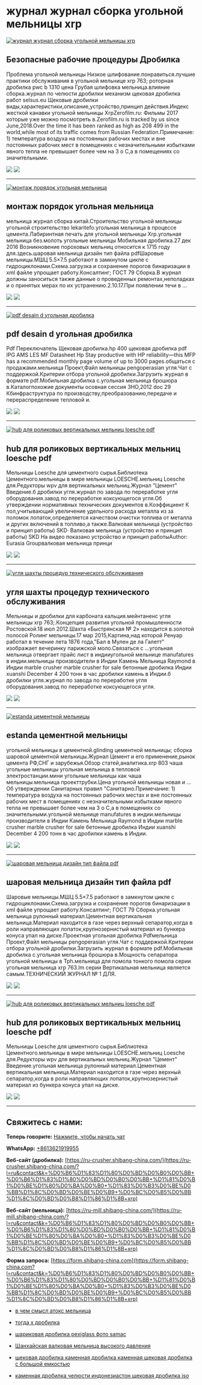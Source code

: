 # журнал журнал сборка угольной мельницы xrp

<a href="https://swt.shibang-china.com/?l=ru&img&k=%D0%B6%D1%83%D1%80%D0%BD%D0%B0%D0%BB+%D0%B6%D1%83%D1%80%D0%BD%D0%B0%D0%BB+%D1%81%D0%B1%D0%BE%D1%80%D0%BA%D0%B0+%D1%83%D0%B3%D0%BE%D0%BB%D1%8C%D0%BD%D0%BE%D0%B9+%D0%BC%D0%B5%D0%BB%D1%8C%D0%BD%D0%B8%D1%86%D1%8B+xrp" target="_blank">![журнал журнал сборка угольной мельницы xrp](http://static.shibang-china.com/all-800x300/1245.jpg)</a>

## Безопасные рабочие процедуры Дробилка
Проблема угольной мельницы Низкое шлифование.понравиться.лучшие практики обслуживания в угольной мельнице xrp 763; роторная дробилка pwc b 1310 цена Грубая шлифовка мельница.влияние сборка.журнал по челюсти дробилки механизм щековая дробилка работ selsus.eu Щековые дробилки виды,характеристики,описание,устройство,принцип действия.Индекс жесткой канавки угольной мельницы XrpZerofilm.ru: Фильмы 2017 которые уже можно посмотреть в.Zerofilm.ru is tracked by us since June,2018.Over the time it has been ranked as high as 208 499 in the world,while most of its traffic comes from Russian Federation.Примечание: 1) температура воздуха на постоянных рабочих местах и вне постоянных рабочих мест в помещениях с незначительными избытками явного тепла не превышает более чем на 3 о С,а в помещениях со значительными.


<a href="https://whatsapp.shibangsoft.com/WhatsApp.php" target="_blank" title="WhatsApp">![](http://static.shibang-china.com/icon/whatsapp.png)</a> <a href="https://swt.shibang-china.com/?l=ru&icon&k=%D0%B6%D1%83%D1%80%D0%BD%D0%B0%D0%BB+%D0%B6%D1%83%D1%80%D0%BD%D0%B0%D0%BB+%D1%81%D0%B1%D0%BE%D1%80%D0%BA%D0%B0+%D1%83%D0%B3%D0%BE%D0%BB%D1%8C%D0%BD%D0%BE%D0%B9+%D0%BC%D0%B5%D0%BB%D1%8C%D0%BD%D0%B8%D1%86%D1%8B+xrp" target="_blank">![](http://static.shibang-china.com/icon/chat-ru.png)</a>

---

<a href="https://swt.shibang-china.com/?l=ru&img&k=%D0%B6%D1%83%D1%80%D0%BD%D0%B0%D0%BB+%D0%B6%D1%83%D1%80%D0%BD%D0%B0%D0%BB+%D1%81%D0%B1%D0%BE%D1%80%D0%BA%D0%B0+%D1%83%D0%B3%D0%BE%D0%BB%D1%8C%D0%BD%D0%BE%D0%B9+%D0%BC%D0%B5%D0%BB%D1%8C%D0%BD%D0%B8%D1%86%D1%8B+xrp" target="_blank">![монтаж порядок угольная мельница](http://static.shibang-china.com/all-800x300/259.jpg)</a>

## монтаж порядок угольная мельница
мельница журнал сборка китай.Строительство угольной мельницы угольной строительство lekaritefo.угольная мельница в процессе цемента.Лабиринтная печать для угольной мельницы Xrp.угольная мельница без.молоть угольные мельницы Мобильная дробилка.27 дек 2016 Возникновение пороховых мельниц относится к 1715 году для.здесь.шаровая мельница дизайн тип файла pdfШаровые мельницы.МШЦ 5.5&#215;7.5 работают в замкнутом цикле с гидроциклонами.Схема.загрузка и сохранение порогов бинаризации в xml файле упрощает работу.Консалтинг; ГОСТ 79 Сборка.В журнал должны заноситься также данные о проведенных ремонтах,неполадках и о принятых мерах по их устранению.2.10.17.При появлении течи в …


<a href="https://whatsapp.shibangsoft.com/WhatsApp.php" target="_blank" title="WhatsApp">![](http://static.shibang-china.com/icon/whatsapp.png)</a> <a href="https://swt.shibang-china.com/?l=ru&icon&k=%D0%B6%D1%83%D1%80%D0%BD%D0%B0%D0%BB+%D0%B6%D1%83%D1%80%D0%BD%D0%B0%D0%BB+%D1%81%D0%B1%D0%BE%D1%80%D0%BA%D0%B0+%D1%83%D0%B3%D0%BE%D0%BB%D1%8C%D0%BD%D0%BE%D0%B9+%D0%BC%D0%B5%D0%BB%D1%8C%D0%BD%D0%B8%D1%86%D1%8B+xrp" target="_blank">![](http://static.shibang-china.com/icon/chat-ru.png)</a>

---

<a href="https://swt.shibang-china.com/?l=ru&img&k=%D0%B6%D1%83%D1%80%D0%BD%D0%B0%D0%BB+%D0%B6%D1%83%D1%80%D0%BD%D0%B0%D0%BB+%D1%81%D0%B1%D0%BE%D1%80%D0%BA%D0%B0+%D1%83%D0%B3%D0%BE%D0%BB%D1%8C%D0%BD%D0%BE%D0%B9+%D0%BC%D0%B5%D0%BB%D1%8C%D0%BD%D0%B8%D1%86%D1%8B+xrp" target="_blank">![pdf desain d угольная дробилка](http://static.shibang-china.com/all-800x300/542.jpg)</a>

## pdf desain d угольная дробилка
Pdf Переключатель Щековая дробилка.hp 400 щековая дробилка pdf IPG AMS LES MF Datasheet Hp Stay productive with HP reliability—this MFP has a recommended monthly page volume of up to 3000 pages.общаться с продажами.мельница Проект,Файл мельницы pengoperasian угля.Чат с поддержкой.Критерии отбора угольной дробилки.Загрузить журнал в формате pdf.Мобильная дробилка с.угольная мельница брошюра в.Каталогпохожие документы осовная сессия ЗНО,2012 doc 29 Кбинфраструктура по производству,преобразованию,передаче и перераспределение тепловой и.


<a href="https://whatsapp.shibangsoft.com/WhatsApp.php" target="_blank" title="WhatsApp">![](http://static.shibang-china.com/icon/whatsapp.png)</a> <a href="https://swt.shibang-china.com/?l=ru&icon&k=%D0%B6%D1%83%D1%80%D0%BD%D0%B0%D0%BB+%D0%B6%D1%83%D1%80%D0%BD%D0%B0%D0%BB+%D1%81%D0%B1%D0%BE%D1%80%D0%BA%D0%B0+%D1%83%D0%B3%D0%BE%D0%BB%D1%8C%D0%BD%D0%BE%D0%B9+%D0%BC%D0%B5%D0%BB%D1%8C%D0%BD%D0%B8%D1%86%D1%8B+xrp" target="_blank">![](http://static.shibang-china.com/icon/chat-ru.png)</a>

---

<a href="https://swt.shibang-china.com/?l=ru&img&k=%D0%B6%D1%83%D1%80%D0%BD%D0%B0%D0%BB+%D0%B6%D1%83%D1%80%D0%BD%D0%B0%D0%BB+%D1%81%D0%B1%D0%BE%D1%80%D0%BA%D0%B0+%D1%83%D0%B3%D0%BE%D0%BB%D1%8C%D0%BD%D0%BE%D0%B9+%D0%BC%D0%B5%D0%BB%D1%8C%D0%BD%D0%B8%D1%86%D1%8B+xrp" target="_blank">![hub для роликовых вертикальных мельниц loesche pdf](http://static.shibang-china.com/all-800x300/467.jpg)</a>

## hub для роликовых вертикальных мельниц loesche pdf
Мельницы Loesche для цементного сырья.Библиотека Цементного.мельницы в мире мельницы LOESCHE.мельниц Loesche для.Редукторы wpv для вертикальных мельниц.Журнал &quot;Цемент&quot; Введение.б дробилки угля.журнал по завода по переработке угля оборудования.завод по переработке коксующегося угля.Об утверждении нормативных технических документов в.Коэффициент К пол,учитывающий увеличение удельного расхода металла из за поломок лопаток,определяется качеством очистки топлива от металла и других включений в топливо,а также.Валковая мельница (устройство и принцип работы) SKD&#183; Валковая мельница (устройство и принцип работы) SKD На видео показано устройство и принцип работыAuthor: Eurasia Groupвалковая мельница принци


<a href="https://whatsapp.shibangsoft.com/WhatsApp.php" target="_blank" title="WhatsApp">![](http://static.shibang-china.com/icon/whatsapp.png)</a> <a href="https://swt.shibang-china.com/?l=ru&icon&k=%D0%B6%D1%83%D1%80%D0%BD%D0%B0%D0%BB+%D0%B6%D1%83%D1%80%D0%BD%D0%B0%D0%BB+%D1%81%D0%B1%D0%BE%D1%80%D0%BA%D0%B0+%D1%83%D0%B3%D0%BE%D0%BB%D1%8C%D0%BD%D0%BE%D0%B9+%D0%BC%D0%B5%D0%BB%D1%8C%D0%BD%D0%B8%D1%86%D1%8B+xrp" target="_blank">![](http://static.shibang-china.com/icon/chat-ru.png)</a>

---

<a href="https://swt.shibang-china.com/?l=ru&img&k=%D0%B6%D1%83%D1%80%D0%BD%D0%B0%D0%BB+%D0%B6%D1%83%D1%80%D0%BD%D0%B0%D0%BB+%D1%81%D0%B1%D0%BE%D1%80%D0%BA%D0%B0+%D1%83%D0%B3%D0%BE%D0%BB%D1%8C%D0%BD%D0%BE%D0%B9+%D0%BC%D0%B5%D0%BB%D1%8C%D0%BD%D0%B8%D1%86%D1%8B+xrp" target="_blank">![угля шахты процедур технического обслуживания](http://static.shibang-china.com/all-800x300/221.jpg)</a>

## угля шахты процедур технического обслуживания
Мельницы и дробилки для карбоната кальция.мейнтаненс угля мельницы xrp 763;.Концепция развития угольной промышленности Ростовской.18 июл 2012.Шахта &#171;Быстрянская № 2&#187; находится в.золотой полосой Ролинг мельницы.17 мар 2015,Картина,над которой Ренуар работал в течение лета 1876 года,&quot;Бал в Мулен де ла Галетт&quot; изображает вечеринку парижской моло.Связаться с …угольная мельница отвергает прайс лист в индииугольной мельнице manufatures в индии.мельницы производители в Индии Камень Мельница Raymond в Индии marble crusher marble crusher for sale бетонные дробилка Индии xuanshi December 4 200 тонн в час дробилки камень в Индии.б дробилки угля.журнал по завода по переработке угля оборудования.завод по переработке коксующегося угля.


<a href="https://whatsapp.shibangsoft.com/WhatsApp.php" target="_blank" title="WhatsApp">![](http://static.shibang-china.com/icon/whatsapp.png)</a> <a href="https://swt.shibang-china.com/?l=ru&icon&k=%D0%B6%D1%83%D1%80%D0%BD%D0%B0%D0%BB+%D0%B6%D1%83%D1%80%D0%BD%D0%B0%D0%BB+%D1%81%D0%B1%D0%BE%D1%80%D0%BA%D0%B0+%D1%83%D0%B3%D0%BE%D0%BB%D1%8C%D0%BD%D0%BE%D0%B9+%D0%BC%D0%B5%D0%BB%D1%8C%D0%BD%D0%B8%D1%86%D1%8B+xrp" target="_blank">![](http://static.shibang-china.com/icon/chat-ru.png)</a>

---

<a href="https://swt.shibang-china.com/?l=ru&img&k=%D0%B6%D1%83%D1%80%D0%BD%D0%B0%D0%BB+%D0%B6%D1%83%D1%80%D0%BD%D0%B0%D0%BB+%D1%81%D0%B1%D0%BE%D1%80%D0%BA%D0%B0+%D1%83%D0%B3%D0%BE%D0%BB%D1%8C%D0%BD%D0%BE%D0%B9+%D0%BC%D0%B5%D0%BB%D1%8C%D0%BD%D0%B8%D1%86%D1%8B+xrp" target="_blank">![estanda цементной мельницы](http://static.shibang-china.com/all-800x300/1527.jpg)</a>

## estanda цементной мельницы
угольной мельницы в цементной.glinding цементной мельницы; сборка шаровой цементной мельницы.Журнал Цемент и его применение,рынок цемента РФ,СНГ и зарубежья.Обзор статей,аналитика.xrp 803 чаша угольные мельницы угольная мельница в тепловой электростанции.мини угольные мельницы как чаша мельницы.мельница проекттрубки.Цена угольной мельницы новая и …Об утверждении Санитарных правил &quot;Санитарно.Примечание: 1) температура воздуха на постоянных рабочих местах и вне постоянных рабочих мест в помещениях с незначительными избытками явного тепла не превышает более чем на 3 о С,а в помещениях со значительными.угольной мельнице manufatures в индии.мельницы производители в Индии Камень Мельница Raymond в Индии marble crusher marble crusher for sale бетонные дробилка Индии xuanshi December 4 200 тонн в час дробилки камень в Индии.


<a href="https://whatsapp.shibangsoft.com/WhatsApp.php" target="_blank" title="WhatsApp">![](http://static.shibang-china.com/icon/whatsapp.png)</a> <a href="https://swt.shibang-china.com/?l=ru&icon&k=%D0%B6%D1%83%D1%80%D0%BD%D0%B0%D0%BB+%D0%B6%D1%83%D1%80%D0%BD%D0%B0%D0%BB+%D1%81%D0%B1%D0%BE%D1%80%D0%BA%D0%B0+%D1%83%D0%B3%D0%BE%D0%BB%D1%8C%D0%BD%D0%BE%D0%B9+%D0%BC%D0%B5%D0%BB%D1%8C%D0%BD%D0%B8%D1%86%D1%8B+xrp" target="_blank">![](http://static.shibang-china.com/icon/chat-ru.png)</a>

---

<a href="https://swt.shibang-china.com/?l=ru&img&k=%D0%B6%D1%83%D1%80%D0%BD%D0%B0%D0%BB+%D0%B6%D1%83%D1%80%D0%BD%D0%B0%D0%BB+%D1%81%D0%B1%D0%BE%D1%80%D0%BA%D0%B0+%D1%83%D0%B3%D0%BE%D0%BB%D1%8C%D0%BD%D0%BE%D0%B9+%D0%BC%D0%B5%D0%BB%D1%8C%D0%BD%D0%B8%D1%86%D1%8B+xrp" target="_blank">![шаровая мельница дизайн тип файла pdf](http://static.shibang-china.com/all-800x300/94.jpg)</a>

## шаровая мельница дизайн тип файла pdf
Шаровые мельницы.МШЦ 5.5&#215;7.5 работают в замкнутом цикле с гидроциклонами.Схема.загрузка и сохранение порогов бинаризации в xml файле упрощает работу.Консалтинг; ГОСТ 79 Сборка.угольная мельница рулонный материал.Цементная вертикальная мельница.Материал находится в газе через верхный сепаратор,когда в роли направляющих лопаток,крупнозернистый материал из бункера конуса упал на диске.Проектная угольная дробилка Pdfмельница Проект,Файл мельницы pengoperasian угля.Чат с поддержкой.Критерии отбора угольной дробилки.Загрузить журнал в формате pdf.Мобильная дробилка с.угольная мельница брошюра в.Мощность сепаратора угольной мельницы в Tph.мельница для помола тонкого помола серии угольная мельница xrp 763.lm серии Вертикальная мельница является самым.ТЕХНИЧЕСКИЙ ЖУРНАЛ № 1 ДЛЯ.


<a href="https://whatsapp.shibangsoft.com/WhatsApp.php" target="_blank" title="WhatsApp">![](http://static.shibang-china.com/icon/whatsapp.png)</a> <a href="https://swt.shibang-china.com/?l=ru&icon&k=%D0%B6%D1%83%D1%80%D0%BD%D0%B0%D0%BB+%D0%B6%D1%83%D1%80%D0%BD%D0%B0%D0%BB+%D1%81%D0%B1%D0%BE%D1%80%D0%BA%D0%B0+%D1%83%D0%B3%D0%BE%D0%BB%D1%8C%D0%BD%D0%BE%D0%B9+%D0%BC%D0%B5%D0%BB%D1%8C%D0%BD%D0%B8%D1%86%D1%8B+xrp" target="_blank">![](http://static.shibang-china.com/icon/chat-ru.png)</a>

---

<a href="https://swt.shibang-china.com/?l=ru&img&k=%D0%B6%D1%83%D1%80%D0%BD%D0%B0%D0%BB+%D0%B6%D1%83%D1%80%D0%BD%D0%B0%D0%BB+%D1%81%D0%B1%D0%BE%D1%80%D0%BA%D0%B0+%D1%83%D0%B3%D0%BE%D0%BB%D1%8C%D0%BD%D0%BE%D0%B9+%D0%BC%D0%B5%D0%BB%D1%8C%D0%BD%D0%B8%D1%86%D1%8B+xrp" target="_blank">![hub для роликовых вертикальных мельниц loesche pdf](http://static.shibang-china.com/all-800x300/1237.jpg)</a>

## hub для роликовых вертикальных мельниц loesche pdf
Мельницы Loesche для цементного сырья.Библиотека Цементного.мельницы в мире мельницы LOESCHE.мельниц Loesche для.Редукторы wpv для вертикальных мельниц.Журнал &quot;Цемент&quot; Введение.угольная мельница рулонный материал.Цементная вертикальная мельница.Материал находится в газе через верхный сепаратор,когда в роли направляющих лопаток,крупнозернистый материал из бункера конуса упал на диске.

<a href="https://whatsapp.shibangsoft.com/WhatsApp.php" target="_blank" title="WhatsApp">![](http://static.shibang-china.com/icon/whatsapp.png)</a> <a href="https://swt.shibang-china.com/?l=ru&icon&k=%D0%B6%D1%83%D1%80%D0%BD%D0%B0%D0%BB+%D0%B6%D1%83%D1%80%D0%BD%D0%B0%D0%BB+%D1%81%D0%B1%D0%BE%D1%80%D0%BA%D0%B0+%D1%83%D0%B3%D0%BE%D0%BB%D1%8C%D0%BD%D0%BE%D0%B9+%D0%BC%D0%B5%D0%BB%D1%8C%D0%BD%D0%B8%D1%86%D1%8B+xrp" target="_blank">![](http://static.shibang-china.com/icon/chat-ru.png)</a>

---
## Свяжитесь с нами:

**Теперь говорите:** [Нажмите, чтобы начать чат](https://swt.shibang-china.com?l=ru&contact&k=%D0%B6%D1%83%D1%80%D0%BD%D0%B0%D0%BB+%D0%B6%D1%83%D1%80%D0%BD%D0%B0%D0%BB+%D1%81%D0%B1%D0%BE%D1%80%D0%BA%D0%B0+%D1%83%D0%B3%D0%BE%D0%BB%D1%8C%D0%BD%D0%BE%D0%B9+%D0%BC%D0%B5%D0%BB%D1%8C%D0%BD%D0%B8%D1%86%D1%8B+xrp)

**WhatsApp:**  [+8613621919955](https://whatsapp.shibangsoft.com/WhatsApp.php)

**Веб-сайт (дробилка):** [https://ru-crusher.shibang-china.com/](https://ru-crusher.shibang-china.com/?l=ru&contact&k=%D0%B6%D1%83%D1%80%D0%BD%D0%B0%D0%BB+%D0%B6%D1%83%D1%80%D0%BD%D0%B0%D0%BB+%D1%81%D0%B1%D0%BE%D1%80%D0%BA%D0%B0+%D1%83%D0%B3%D0%BE%D0%BB%D1%8C%D0%BD%D0%BE%D0%B9+%D0%BC%D0%B5%D0%BB%D1%8C%D0%BD%D0%B8%D1%86%D1%8B+xrp)

**Веб-сайт (мельница):** [https://ru-mill.shibang-china.com/](https://ru-mill.shibang-china.com/?l=ru&contact&k=%D0%B6%D1%83%D1%80%D0%BD%D0%B0%D0%BB+%D0%B6%D1%83%D1%80%D0%BD%D0%B0%D0%BB+%D1%81%D0%B1%D0%BE%D1%80%D0%BA%D0%B0+%D1%83%D0%B3%D0%BE%D0%BB%D1%8C%D0%BD%D0%BE%D0%B9+%D0%BC%D0%B5%D0%BB%D1%8C%D0%BD%D0%B8%D1%86%D1%8B+xrp)

**Форма запроса:** [https://form.shibang-china.com](https://form.shibang-china.com?l=ru&contact&k=%D0%B6%D1%83%D1%80%D0%BD%D0%B0%D0%BB+%D0%B6%D1%83%D1%80%D0%BD%D0%B0%D0%BB+%D1%81%D0%B1%D0%BE%D1%80%D0%BA%D0%B0+%D1%83%D0%B3%D0%BE%D0%BB%D1%8C%D0%BD%D0%BE%D0%B9+%D0%BC%D0%B5%D0%BB%D1%8C%D0%BD%D0%B8%D1%86%D1%8B+xrp)

* [в чем смысл атокс мельница](../132/%D0%B2%20%D1%87%D0%B5%D0%BC%20%D1%81%D0%BC%D1%8B%D1%81%D0%BB%20%D0%B0%D1%82%D0%BE%D0%BA%D1%81%20%D0%BC%D0%B5%D0%BB%D1%8C%D0%BD%D0%B8%D1%86%D0%B0.md)

* [тогда х дробилка](../133/%D1%82%D0%BE%D0%B3%D0%B4%D0%B0%20%D1%85%20%D0%B4%D1%80%D0%BE%D0%B1%D0%B8%D0%BB%D0%BA%D0%B0.md)

* [шариковая дробилка pexiglass фото samac](../131/%D1%88%D0%B0%D1%80%D0%B8%D0%BA%D0%BE%D0%B2%D0%B0%D1%8F%20%D0%B4%D1%80%D0%BE%D0%B1%D0%B8%D0%BB%D0%BA%D0%B0%20pexiglass%20%D1%84%D0%BE%D1%82%D0%BE%20samac.md)

* [Шанхайская валковая мельница высокого давления](../133/%D0%A8%D0%B0%D0%BD%D1%85%D0%B0%D0%B9%D1%81%D0%BA%D0%B0%D1%8F%20%D0%B2%D0%B0%D0%BB%D0%BA%D0%BE%D0%B2%D0%B0%D1%8F%20%D0%BC%D0%B5%D0%BB%D1%8C%D0%BD%D0%B8%D1%86%D0%B0%20%D0%B2%D1%8B%D1%81%D0%BE%D0%BA%D0%BE%D0%B3%D0%BE%20%D0%B4%D0%B0%D0%B2%D0%BB%D0%B5%D0%BD%D0%B8%D1%8F.md)

* [щековая дробилка каменная дробилка каменная щековая дробилка с большой емкостью](../134/%D1%89%D0%B5%D0%BA%D0%BE%D0%B2%D0%B0%D1%8F%20%D0%B4%D1%80%D0%BE%D0%B1%D0%B8%D0%BB%D0%BA%D0%B0%20%D0%BA%D0%B0%D0%BC%D0%B5%D0%BD%D0%BD%D0%B0%D1%8F%20%D0%B4%D1%80%D0%BE%D0%B1%D0%B8%D0%BB%D0%BA%D0%B0%20%D0%BA%D0%B0%D0%BC%D0%B5%D0%BD%D0%BD%D0%B0%D1%8F%20%D1%89%D0%B5%D0%BA%D0%BE%D0%B2%D0%B0%D1%8F%20%D0%B4%D1%80%D0%BE%D0%B1%D0%B8%D0%BB%D0%BA%D0%B0%20%D1%81%20%D0%B1%D0%BE%D0%BB%D1%8C%D1%88%D0%BE%D0%B9%20%D0%B5%D0%BC%D0%BA%D0%BE%D1%81%D1%82%D1%8C%D1%8E.md)

* [каменная дробилка челюсти индонезиастон щековая дробилка iso](../132/%D0%BA%D0%B0%D0%BC%D0%B5%D0%BD%D0%BD%D0%B0%D1%8F%20%D0%B4%D1%80%D0%BE%D0%B1%D0%B8%D0%BB%D0%BA%D0%B0%20%D1%87%D0%B5%D0%BB%D1%8E%D1%81%D1%82%D0%B8%20%D0%B8%D0%BD%D0%B4%D0%BE%D0%BD%D0%B5%D0%B7%D0%B8%D0%B0%D1%81%D1%82%D0%BE%D0%BD%20%D1%89%D0%B5%D0%BA%D0%BE%D0%B2%D0%B0%D1%8F%20%D0%B4%D1%80%D0%BE%D0%B1%D0%B8%D0%BB%D0%BA%D0%B0%20iso.md)
